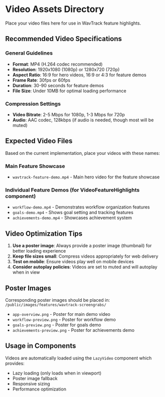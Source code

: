 # Video Assets Directory

Place your video files here for use in WavTrack feature highlights.

## Recommended Video Specifications

### General Guidelines
- **Format**: MP4 (H.264 codec recommended)
- **Resolution**: 1920x1080 (1080p) or 1280x720 (720p)
- **Aspect Ratio**: 16:9 for hero videos, 16:9 or 4:3 for feature demos
- **Frame Rate**: 30fps or 60fps
- **Duration**: 30-90 seconds for feature demos
- **File Size**: Under 10MB for optimal loading performance

### Compression Settings
- **Video Bitrate**: 2-5 Mbps for 1080p, 1-3 Mbps for 720p
- **Audio**: AAC codec, 128kbps (if audio is needed, though most will be muted)

## Expected Video Files

Based on the current implementation, place your videos with these names:

### Main Feature Showcase
- `wavtrack-feature-demo.mp4` - Main hero video for the feature showcase

### Individual Feature Demos (for VideoFeatureHighlights component)
- `workflow-demo.mp4` - Demonstrates workflow organization features
- `goals-demo.mp4` - Shows goal setting and tracking features  
- `achievements-demo.mp4` - Showcases achievement system

## Video Optimization Tips

1. **Use a poster image**: Always provide a poster image (thumbnail) for better loading experience
2. **Keep file sizes small**: Compress videos appropriately for web delivery
3. **Test on mobile**: Ensure videos play well on mobile devices
4. **Consider autoplay policies**: Videos are set to muted and will autoplay when in view

## Poster Images

Corresponding poster images should be placed in:
`/public/images/features/wavtrack-screengrabs/`

- `app-overview.png` - Poster for main demo video
- `workflow-preview.png` - Poster for workflow demo
- `goals-preview.png` - Poster for goals demo  
- `achievements-preview.png` - Poster for achievements demo

## Usage in Components

Videos are automatically loaded using the `LazyVideo` component which provides:
- Lazy loading (only loads when in viewport)
- Poster image fallback
- Responsive sizing
- Performance optimization